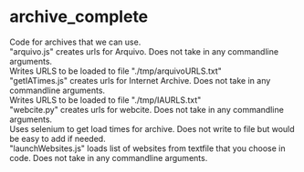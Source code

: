 # archive_complete
Code for archives that we can use. <br>
"arquivo.js" creates urls for Arquivo. Does not take in any commandline arguments.<br>
Writes URLS to be loaded to file "./tmp/arquivoURLS.txt" <br>
"getIATimes.js" creates urls for Internet Archive. Does not take in any commandline arguments. <br>
Writes URLS to be loaded to file "./tmp/IAURLS.txt" <br>
"webcite.py" creates urls for webcite. Does not take in any commandline arguments. <br>
Uses selenium to get load times for archive. Does not write to file but would be easy to add if needed. <br>
"launchWebsites.js" loads list of websites from textfile that you choose in code. Does not take in any commandline arguments. <br>
